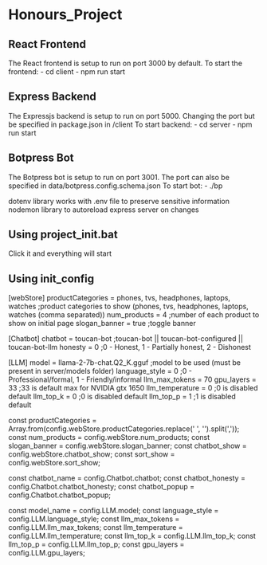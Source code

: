 # Honours_Project

## React Frontend
The React frontend is setup to run on port 3000 by default.
To start the frontend:
    - cd client
    - npm run start

## Express Backend
The Expressjs backend is setup to run on port 5000. Changing the port but be specified in package.json in /client
To start backend:
    - cd server
    - npm run start

## Botpress Bot
The Botpress bot is setup to run on port 3001. The port can also be specified in data/botpress.config.schema.json
To start bot:
    - ./bp



dotenv library works with .env file to preserve sensitive information
nodemon library to autoreload express server on changes

## Using project_init.bat
Click it and everything will start


## Using init_config

[webStore]
productCategories = phones, tvs, headphones, laptops, watches ;product categories to show (phones, tvs, headphones, laptops, watches (comma separated))
num_products = 4 ;number of each product to show on initial page
slogan_banner = true ;toggle banner

[Chatbot]
chatbot = toucan-bot ;toucan-bot || toucan-bot-configured || toucan-bot-llm
honesty = 0 ;0 - Honest, 1 - Partially honest, 2 - Dishonest

[LLM]
model = llama-2-7b-chat.Q2_K.gguf ;model to be used (must be present in server/models folder)
language_style = 0 ;0 - Professional/formal, 1 - Friendly/informal
llm_max_tokens = 70
gpu_layers = 33 ;33 is default max for NVIDIA gtx 1650
llm_temperature = 0 ;0 is disabled default
llm_top_k = 0 ;0 is disabled default
llm_top_p = 1 ;1 is disabled default

const productCategories = Array.from(config.webStore.productCategories.replace(' ', '').split(','));
const num_products = config.webStore.num_products;
const slogan_banner = config.webStore.slogan_banner;
const chatbot_show = config.webStore.chatbot_show;
const sort_show = config.webStore.sort_show;

const chatbot_name = config.Chatbot.chatbot;
const chatbot_honesty = config.Chatbot.chatbot_honesty;
const chatbot_popup = config.Chatbot.chatbot_popup;

const model_name = config.LLM.model;
const language_style = config.LLM.language_style;
const llm_max_tokens = config.LLM.llm_max_tokens;
const llm_temperature = config.LLM.llm_temperature;
const llm_top_k = config.LLM.llm_top_k;
const llm_top_p = config.LLM.llm_top_p;
const gpu_layers = config.LLM.gpu_layers;